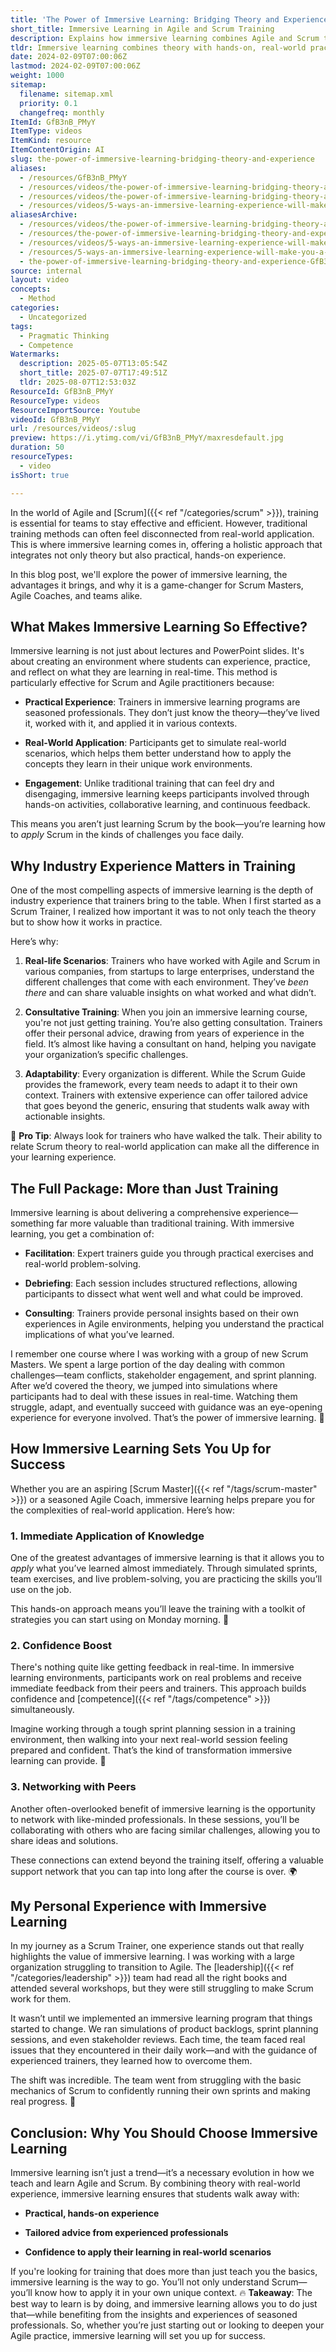 ```yaml
---
title: 'The Power of Immersive Learning: Bridging Theory and Experience'
short_title: Immersive Learning in Agile and Scrum Training
description: Explains how immersive learning combines Agile and Scrum theory with hands-on practice, real-world scenarios, and expert guidance to boost skills, confidence, and teamwork.
tldr: Immersive learning combines theory with hands-on, real-world practice, making Agile and Scrum training more effective and directly applicable to daily challenges. Experienced trainers provide tailored advice, immediate feedback, and practical simulations, which boost confidence and competence while fostering valuable peer connections. For development managers seeking impactful training, prioritize immersive programs led by seasoned professionals to ensure your teams can confidently apply what they learn on the job.
date: 2024-02-09T07:00:06Z
lastmod: 2024-02-09T07:00:06Z
weight: 1000
sitemap:
  filename: sitemap.xml
  priority: 0.1
  changefreq: monthly
ItemId: GfB3nB_PMyY
ItemType: videos
ItemKind: resource
ItemContentOrigin: AI
slug: the-power-of-immersive-learning-bridging-theory-and-experience
aliases:
  - /resources/GfB3nB_PMyY
  - /resources/videos/the-power-of-immersive-learning-bridging-theory-and-experience-GfB3nB_PMyY
  - /resources/videos/the-power-of-immersive-learning-bridging-theory-and-experience
  - /resources/videos/5-ways-an-immersive-learning-experience-will-make-you-a-better-practitioner-part-5
aliasesArchive:
  - /resources/videos/the-power-of-immersive-learning-bridging-theory-and-experience
  - /resources/the-power-of-immersive-learning-bridging-theory-and-experience
  - /resources/videos/5-ways-an-immersive-learning-experience-will-make-you-a-better-practitioner-part-5
  - /resources/5-ways-an-immersive-learning-experience-will-make-you-a-better-practitioner-part-5
  - the-power-of-immersive-learning-bridging-theory-and-experience-GfB3nB_PMyY
source: internal
layout: video
concepts:
  - Method
categories:
  - Uncategorized
tags:
  - Pragmatic Thinking
  - Competence
Watermarks:
  description: 2025-05-07T13:05:54Z
  short_title: 2025-07-07T17:49:51Z
  tldr: 2025-08-07T12:53:03Z
ResourceId: GfB3nB_PMyY
ResourceType: videos
ResourceImportSource: Youtube
videoId: GfB3nB_PMyY
url: /resources/videos/:slug
preview: https://i.ytimg.com/vi/GfB3nB_PMyY/maxresdefault.jpg
duration: 50
resourceTypes:
  - video
isShort: true

---
```

In the world of Agile and [Scrum]({{< ref "/categories/scrum" >}}), training is essential for teams to stay effective and efficient. However, traditional training methods can often feel disconnected from real-world application. This is where immersive learning comes in, offering a holistic approach that integrates not only theory but also practical, hands-on experience.

In this blog post, we'll explore the power of immersive learning, the advantages it brings, and why it is a game-changer for Scrum Masters, Agile Coaches, and teams alike.

## **What Makes Immersive Learning So Effective?**

Immersive learning is not just about lectures and PowerPoint slides. It's about creating an environment where students can experience, practice, and reflect on what they are learning in real-time. This method is particularly effective for Scrum and Agile practitioners because:

- **Practical Experience**: Trainers in immersive learning programs are seasoned professionals. They don’t just know the theory—they’ve lived it, worked with it, and applied it in various contexts.

- **Real-World Application**: Participants get to simulate real-world scenarios, which helps them better understand how to apply the concepts they learn in their unique work environments.

- **Engagement**: Unlike traditional training that can feel dry and disengaging, immersive learning keeps participants involved through hands-on activities, collaborative learning, and continuous feedback.

This means you aren’t just learning Scrum by the book—you’re learning how to _apply_ Scrum in the kinds of challenges you face daily.

## **Why Industry Experience Matters in Training**

One of the most compelling aspects of immersive learning is the depth of industry experience that trainers bring to the table. When I first started as a Scrum Trainer, I realized how important it was to not only teach the theory but to show how it works in practice.

Here’s why:

1. **Real-life Scenarios**: Trainers who have worked with Agile and Scrum in various companies, from startups to large enterprises, understand the different challenges that come with each environment. They’ve _been there_ and can share valuable insights on what worked and what didn’t.

3. **Consultative Training**: When you join an immersive learning course, you're not just getting training. You’re also getting consultation. Trainers offer their personal advice, drawing from years of experience in the field. It’s almost like having a consultant on hand, helping you navigate your organization’s specific challenges.

5. **Adaptability**: Every organization is different. While the Scrum Guide provides the framework, every team needs to adapt it to their own context. Trainers with extensive experience can offer tailored advice that goes beyond the generic, ensuring that students walk away with actionable insights.

🎯 **Pro Tip**: Always look for trainers who have walked the talk. Their ability to relate Scrum theory to real-world application can make all the difference in your learning experience.

## **The Full Package: More than Just Training**

Immersive learning is about delivering a comprehensive experience—something far more valuable than traditional training. With immersive learning, you get a combination of:

- **Facilitation**: Expert trainers guide you through practical exercises and real-world problem-solving.

- **Debriefing**: Each session includes structured reflections, allowing participants to dissect what went well and what could be improved.

- **Consulting**: Trainers provide personal insights based on their own experiences in Agile environments, helping you understand the practical implications of what you’ve learned.

I remember one course where I was working with a group of new Scrum Masters. We spent a large portion of the day dealing with common challenges—team conflicts, stakeholder engagement, and sprint planning. After we’d covered the theory, we jumped into simulations where participants had to deal with these issues in real-time. Watching them struggle, adapt, and eventually succeed with guidance was an eye-opening experience for everyone involved. That’s the power of immersive learning. 🌱

## **How Immersive Learning Sets You Up for Success**

Whether you are an aspiring [Scrum Master]({{< ref "/tags/scrum-master" >}}) or a seasoned Agile Coach, immersive learning helps prepare you for the complexities of real-world application. Here’s how:

### **1\. Immediate Application of Knowledge**

One of the greatest advantages of immersive learning is that it allows you to _apply_ what you’ve learned almost immediately. Through simulated sprints, team exercises, and live problem-solving, you are practicing the skills you’ll use on the job.

This hands-on approach means you’ll leave the training with a toolkit of strategies you can start using on Monday morning. 🚀

### **2\. Confidence Boost**

There's nothing quite like getting feedback in real-time. In immersive learning environments, participants work on real problems and receive immediate feedback from their peers and trainers. This approach builds confidence and [competence]({{< ref "/tags/competence" >}}) simultaneously.

Imagine working through a tough sprint planning session in a training environment, then walking into your next real-world session feeling prepared and confident. That’s the kind of transformation immersive learning can provide. 💪

### **3\. Networking with Peers**

Another often-overlooked benefit of immersive learning is the opportunity to network with like-minded professionals. In these sessions, you’ll be collaborating with others who are facing similar challenges, allowing you to share ideas and solutions.

These connections can extend beyond the training itself, offering a valuable support network that you can tap into long after the course is over. 🌍

## **My Personal Experience with Immersive Learning**

In my journey as a Scrum Trainer, one experience stands out that really highlights the value of immersive learning. I was working with a large organization struggling to transition to Agile. The [leadership]({{< ref "/categories/leadership" >}}) team had read all the right books and attended several workshops, but they were still struggling to make Scrum work for them.

It wasn’t until we implemented an immersive learning program that things started to change. We ran simulations of product backlogs, sprint planning sessions, and even stakeholder reviews. Each time, the team faced real issues that they encountered in their daily work—and with the guidance of experienced trainers, they learned how to overcome them.

The shift was incredible. The team went from struggling with the basic mechanics of Scrum to confidently running their own sprints and making real progress. 🌟

## **Conclusion: Why You Should Choose Immersive Learning**

Immersive learning isn’t just a trend—it’s a necessary evolution in how we teach and learn Agile and Scrum. By combining theory with real-world experience, immersive learning ensures that students walk away with:

- **Practical, hands-on experience**

- **Tailored advice from experienced professionals**

- **Confidence to apply their learning in real-world scenarios**

If you're looking for training that does more than just teach you the basics, immersive learning is the way to go. You’ll not only understand Scrum—you’ll know how to apply it in your own unique context. 🔥 **Takeaway**: The best way to learn is by doing, and immersive learning allows you to do just that—while benefiting from the insights and experiences of seasoned professionals. So, whether you’re just starting out or looking to deepen your Agile practice, immersive learning will set you up for success.
